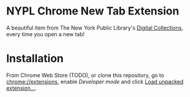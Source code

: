 # NYPL Chrome New Tab Extension

A beautiful item from The New York Public Library's [Digital Collections](http://digitalcollections.nypl.org/), every time you open a new tab!

# Installation

From Chrome Web Store (TODO), or clone this repository, go to [chrome://extensions](chrome://extensions), enable _Developer mode_ and click [Load unpacked extension…](https://developer.chrome.com/extensions/getstarted#unpacked).
